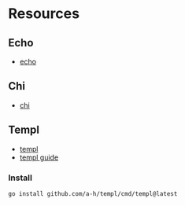 # Resources

## Echo

* [echo](https://github.com/labstack/echo)

## Chi

* [chi](https://github.com/go-chi/chi)

## Templ

* [templ](https://github.com/a-h/templ)
* [templ guide](https://templ.guide/)

### Install

```bash
go install github.com/a-h/templ/cmd/templ@latest
```
